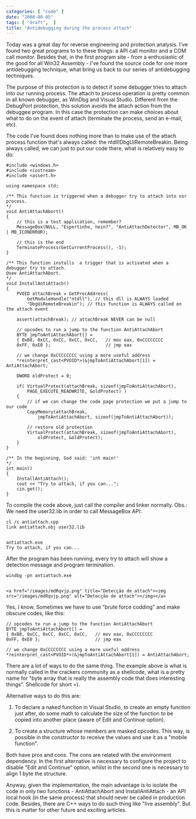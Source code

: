 ```yaml
---
categories: [ "code" ]
date: "2008-08-05"
tags: [ "draft",  ]
title: "Antidebugging during the process attach"
---
```

Today was a great day for reverse engineering and protection analysis. I've found two great programs to to these things: a API call monitor and a COM call monitor. Besides that, in the first program site - from a enthusiastic of the good for all Win32 Assembly - I've found the source code for one more antidebugging technique, what bring us back to our series of antidebugging techniques.

The purpose of this protection is to detect if some debugger tries to attach into our running process. The attach to process operation is pretty common in all known debugger, as WinDbg and Visual Studio. Different from the DebugPort protection, this solution avoids the attach action from the debuggee program. In this case the protection can make choices about what to do on the event of attach (terminate the process, send an e-mail, etc).

The code I've found does nothing more than to make use of the attach process function that's always called: the ntdll!DbgUiRemoteBreakin. Being always called, we can just to put our code there, what is relatively easy to do:

    #include <windows.h>
    #include <iostream>
    #include <assert.h>
    
    using namespace std;
    
    /** This function is triggered when a debugger try to attach into our process.
    */
    void AntiAttachAbort()
    {
    	// this is a test application, remember?
    	MessageBox(NULL, "Espertinho, hein?", "AntiAttachDetector", MB_OK | MB_ICONERROR);
    
    	// this is the end
    	TerminateProcess(GetCurrentProcess(), -1);
    }
    
    /** This function installs  a trigger that is activated when a debugger try to attach.
    @see AntiAttachAbort.
    */
    void InstallAntiAttach()
    {
    	PVOID attachBreak = GetProcAddress(
    		GetModuleHandle("ntdll"), // this dll is ALWAYS loaded
    		"DbgUiRemoteBreakin"); // this function is ALWAYS called on the attach event
    
    	assert(attachBreak); // attachBreak NEVER can be null
    
    	// opcodes to run a jump to the function AntiAttachAbort
    	BYTE jmpToAntiAttachAbort[] =
    	{ 0xB8, 0xCC, 0xCC, 0xCC, 0xCC,   // mov eax, 0xCCCCCCCC
    	0xFF, 0xE0 };                     // jmp eax
    
    	// we change 0xCCCCCCCC using a more useful address
    	*reinterpret_cast<PVOID*>(&jmpToAntiAttachAbort[1]) = AntiAttachAbort;
    
    	DWORD oldProtect = 0;
    
    	if( VirtualProtect(attachBreak, sizeof(jmpToAntiAttachAbort), 
    		PAGE_EXECUTE_READWRITE, &oldProtect) )
    	{
    		// if we can change the code page protection we put a jump to our code
    		CopyMemory(attachBreak, 
    			jmpToAntiAttachAbort, sizeof(jmpToAntiAttachAbort));
    
    		// restore old protection
    		VirtualProtect(attachBreak, sizeof(jmpToAntiAttachAbort), 
    			oldProtect, &oldProtect);
    	}
    }
    
    /** In the beginning, God said: 'int main!'
    */
    int main()
    {
    	InstallAntiAttach();
    	cout << "Try to attach, if you can...";
    	cin.get();
    } 
    

To compile the code above, just call the compiler and linker normally. Obs.: We need the user32.lib in order to call MessageBox API:

    
    cl /c antiattach.cpp
    link antiattach.obj user32.lib

    
    antiattach.exe
    Try to attach, if you can...

After the program has been running, every try to attach will show a detection message and program termination.

    
    windbg -pn antiattach.exe

    
    <a href="/images/mdRqvjp.png" title="Detecção de attach"><img src="/images/mdRqvjp.png" alt="Detecção de attach"></img></a>

Yes, I know. Sometimes we have to use "brute force codding" and make obscure codes, like this:

    // opcodes to run a jump to the function AntiAttachAbort
    BYTE jmpToAntiAttachAbort[] =
    { 0xB8, 0xCC, 0xCC, 0xCC, 0xCC,   // mov eax, 0xCCCCCCCC
    0xFF, 0xE0 };                     // jmp eax
    
    // we change 0xCCCCCCCC using a more useful address
    *reinterpret_cast<PVOID*>(&jmpToAntiAttachAbort[1]) = AntiAttachAbort; 
    

There are a lot of ways to do the same thing. The example above is what is normally called in the crackers community as a shellcode, what is a pretty name for "byte array that is really the assembly code that does interesting things". Shellcode for short =).

Alternative ways to do this are:

    
  1. To declare a naked function in Visual Studio, to create an empty function just after, do some math to calculate the size of the function to be copied into another place (aware of Edit and Continue option).

    
  2. To create a structure whose members are masked opcodes. This way, is possible in the constructor to receive the values and use it as a "mobile function".

Both have pros and cons. The cons are related with the environment dependency. In the first alternative is necessary to configure the project to disable "Edit and Continue" option, whilst in the second one is necessary to align 1 byte the structure.

Anyway, given the implementation, the main advantage is to isolate the code in only two functions - AntiAttachAbort and InstallAntiAttach - an API local hook (in the same process) that should never be called in production code. Besides, there are C++ ways to do such thing like "live assembly". But this is matter for other future and exciting articles.

